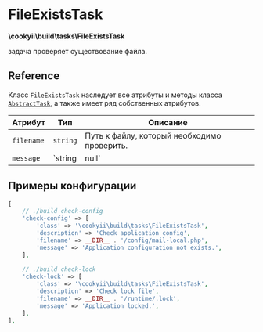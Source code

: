 FileExistsTask
==============

**\cookyii\build\tasks\FileExistsTask**

задача проверяет существование файла.

Reference
---------

Класс `FileExistsTask` наследует все атрибуты и методы класса [`AbstractTask`][], а также имеет ряд собственных атрибутов.

| Атрибут | Тип | Описание | 
| ------- | --- | -------- |
| `filename` | `string` | Путь к файлу, который необходимо проверить. |
| `message` | `string|null` | Сообщение об ошибке, в случае если файла не существует. |

Примеры конфигурации
--------------------
```php
[
    // ./build check-config
    'check-config' => [
        'class' => '\cookyii\build\tasks\FileExistsTask',
        'description' => 'Check application config',
        'filename' => __DIR__ . '/config/mail-local.php',
        'message' => 'Application configuration not exists.',
    ],
    
    // ./build check-lock
    'check-lock' => [
        'class' => '\cookyii\build\tasks\FileExistsTask',
        'description' => 'Check lock file',
        'filename' => __DIR__ . '/runtime/.lock',
        'message' => 'Application locked.',
    ],
],
```

[`AbstractTask`]: 02-reference-abstract-task.md